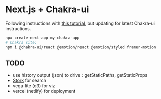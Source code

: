 # Next.js + Chakra-ui

Following instructions with [this tutorial](https://www.freecodecamp.org/news/how-to-use-chakra-ui-with-next-js-and-react/), but updating for latest Chakra-ui instructions.

```bash
npx create-next-app my-chakra-app
# Chakra site:
npm i @chakra-ui/react @emotion/react @emotion/styled framer-motion
```

## TODO

- use history output (json) to drive : getStaticPaths, getStaticProps
- [Stork](https://github.com/jameslittle230/stork) for search
- vega-lite (d3) for viz
- vercel (netlify) for deployment
